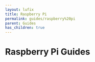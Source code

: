 ```yaml
---
layout: lufix
title: Raspberry Pi
permalink: guides/raspberry%20pi
parent: Guides
has_children: true
---
```


# Raspberry Pi Guides